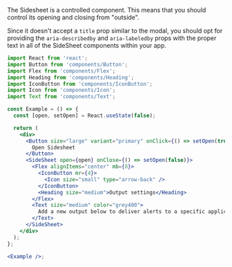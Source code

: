The Sidesheet is a controlled component. This means that you should control its
opening and closing from "outside".

Since it doesn't accept a `title` prop similar to the modal, you should opt for providing the
`aria-describedby` and `aria-labeledby` props with the proper text in all of the SideSheet
components within your app.

```jsx harmony
import React from 'react';
import Button from 'components/Button';
import Flex from 'components/Flex';
import Heading from 'components/Heading';
import IconButton from 'components/IconButton';
import Icon from 'components/Icon';
import Text from 'components/Text';

const Example = () => {
  const [open, setOpen] = React.useState(false);

  return (
    <div>
      <Button size="large" variant="primary" onClick={() => setOpen(true)}>
        Open Sidesheet
      </Button>
      <SideSheet open={open} onClose={() => setOpen(false)}>
        <Flex alignItems="center" mb={8}>
          <IconButton mr={4}>
            <Icon size="small" type="arrow-back" />
          </IconButton>
          <Heading size="medium">Output settings</Heading>
        </Flex>
        <Text size="medium" color="grey400">
          Add a new output below to deliver alerts to a specific application for further triage.
        </Text>
      </SideSheet>
    </div>
  );
};

<Example />;
```
